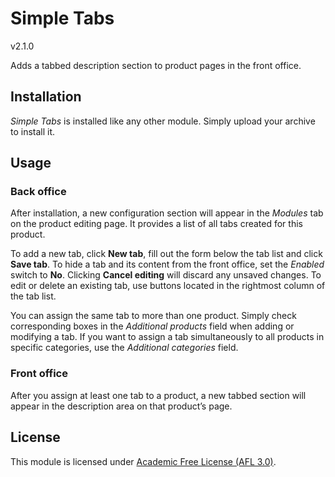 # Simple Tabs

v2.1.0

Adds a tabbed description section to product pages in the front office.

## Installation

_Simple Tabs_ is installed like any other module. Simply upload your archive to install it.

## Usage

### Back office

After installation, a new configuration section will appear in the _Modules_ tab on the product editing page. It provides a list of all tabs created for this product.

To add a new tab, click __New tab__, fill out the form below the tab list and click __Save tab__. To hide a tab and its content from the front office, set the _Enabled_ switch to __No__. Clicking __Cancel editing__ will discard any unsaved changes. To edit or delete an existing tab, use buttons located in the rightmost column of the tab list.

You can assign the same tab to more than one product. Simply check corresponding boxes in the _Additional products_ field when adding or modifying a tab. If you want to assign a tab simultaneously to all products in specific categories, use the _Additional categories_ field.

### Front office

After you assign at least one tab to a product, a new tabbed section will appear in the description area on that product’s page.

## License

This module is licensed under [Academic Free License (AFL 3.0)](https://opensource.org/licenses/afl-3.0.php).
